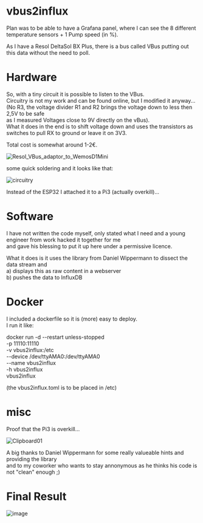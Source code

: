 # vbus2influx

Plan was to be able to have a Grafana panel, where I can see the 8 different temperature sensors + 1 Pump speed (in %).<br>

As I have a Resol DeltaSol BX Plus, there is a bus called VBus putting out this data without the need to poll.<br>

# Hardware

So, with a tiny circuit it is possible to listen to the VBus.<br>
Circuitry is not my work and can be found online, but I modified it anyway...<br>
(No R3, the voltage divider R1 and R2 brings the voltage down to less then 2,5V to be safe<br>
as I measured Voltages close to 9V directly on the vBus).<br>
What it does in the end is to shift voltage down and uses the transistors as switches to pull RX to ground or leave it on 3V3.<br>

Total cost is somewhat around 1-2€.

![Resol_VBus_adaptor_to_WemosD1Mini](https://user-images.githubusercontent.com/6953309/181694190-ed17f850-7d52-4fff-897e-6f5f72776b70.png)

some quick soldering and it looks like that:

![circuitry](https://user-images.githubusercontent.com/6953309/181695276-468818aa-a619-4abc-9a7b-62f771904203.jpg)

Instead of the ESP32 I attached it to a Pi3 (actually overkill)...

# Software

I have not written the code myself, only stated what I need and a young engineer from work hacked it together for me<br>
and gave his blessing to put it up here under a permissive licence.<br>

What it does is it uses the library from Daniel Wippermann to dissect the data stream and<br>
a) displays this as raw content in a webserver<br>
b) pushes the data to InfluxDB

# Docker

I included a dockerfile so it is (more) easy to deploy.<br>
I run it like:

docker run -d --restart unless-stopped \
 -p 11110:11110 \
 -v vbus2influx:/etc \
 --device /dev/ttyAMA0:/dev/ttyAMA0 \
 --name vbus2influx \
 -h vbus2influx \
 vbus2influx

(the vbus2influx.toml is to be placed in /etc)

# misc

Proof that the Pi3 is overkill...

![Clipboard01](https://user-images.githubusercontent.com/6953309/181697857-e6a26a3e-ba0e-4dd4-9741-4b94376aa0f4.png)

A big thanks to Daniel Wippermann for some really valueable hints and providing the library<br>
and to my coworker who wants to stay annonymous as he thinks his code is not "clean" enough ;)<br>

# Final Result

![image](https://user-images.githubusercontent.com/6953309/182209261-9085c7d8-ca47-4b35-ab78-62c18acd50f5.png)
